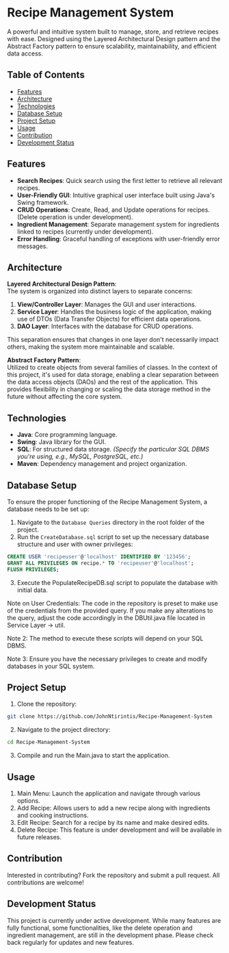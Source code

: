 # Recipe Management System

A powerful and intuitive system built to manage, store, and retrieve recipes with ease. Designed using the Layered Architectural Design pattern and the Abstract Factory pattern to ensure scalability, maintainability, and efficient data access.

## Table of Contents

- [Features](#features)
- [Architecture](#architecture)
- [Technologies](#technologies)
- [Database Setup](#database-setup)
- [Project Setup](#project-setup)
- [Usage](#usage)
- [Contribution](#contribution)
- [Development Status](#development-status)

## Features

- **Search Recipes**: Quick search using the first letter to retrieve all relevant recipes.
- **User-Friendly GUI**: Intuitive graphical user interface built using Java's Swing framework.
- **CRUD Operations**: Create, Read, and Update operations for recipes. (Delete operation is under development).
- **Ingredient Management**: Separate management system for ingredients linked to recipes (currently under development).
- **Error Handling**: Graceful handling of exceptions with user-friendly error messages.

## Architecture

**Layered Architectural Design Pattern**:  
The system is organized into distinct layers to separate concerns:

1. **View/Controller Layer**: Manages the GUI and user interactions.
2. **Service Layer**: Handles the business logic of the application, making use of DTOs (Data Transfer Objects) for efficient data operations.
3. **DAO Layer**: Interfaces with the database for CRUD operations.

This separation ensures that changes in one layer don't necessarily impact others, making the system more maintainable and scalable.

**Abstract Factory Pattern**:  
Utilized to create objects from several families of classes. In the context of this project, it's used for data storage, enabling a clear separation between the data access objects (DAOs) and the rest of the application. This provides flexibility in changing or scaling the data storage method in the future without affecting the core system.

## Technologies

- **Java**: Core programming language.
- **Swing**: Java library for the GUI.
- **SQL**: For structured data storage. _(Specify the particular SQL DBMS you're using, e.g., MySQL, PostgreSQL, etc.)_
- **Maven**: Dependency management and project organization.

## Database Setup

To ensure the proper functioning of the Recipe Management System, a database needs to be set up:

1. Navigate to the `Database Queries` directory in the root folder of the project.
2. Run the `CreateDatabase.sql` script to set up the necessary database structure and user with owner privileges:

```sql
CREATE USER 'recipeuser'@'localhost' IDENTIFIED BY '123456';
GRANT ALL PRIVILEGES ON recipe.* TO 'recipeuser'@'localhost';
FLUSH PRIVILEGES;
```

3. Execute the PopulateRecipeDB.sql script to populate the database with initial data.
   
Note on User Credentials: The code in the repository is preset to make use of the credentials from the provided query. If you make any alterations to the query, adjust the code accordingly in the DBUtil.java file located in Service Layer -> util.

Note 2: The method to execute these scripts will depend on your SQL DBMS.

Note 3: Ensure you have the necessary privileges to create and modify databases in your SQL system.

## Project Setup

1. Clone the repository:
```sh
git clone https://github.com/JohnNtirintis/Recipe-Management-System
```

2. Navigate to the project directory:
```sh
cd Recipe-Management-System
```

3. Compile and run the Main.java to start the application.

## Usage

1. Main Menu: Launch the application and navigate through various options.
2. Add Recipe: Allows users to add a new recipe along with ingredients and cooking instructions.
3. Edit Recipe: Search for a recipe by its name and make desired edits.
4. Delete Recipe: This feature is under development and will be available in future releases.

## Contribution
Interested in contributing? Fork the repository and submit a pull request. All contributions are welcome!

## Development Status
This project is currently under active development. While many features are fully functional, some functionalities, like the delete operation and ingredient management, are still in the development phase. Please check back regularly for updates and new features.
